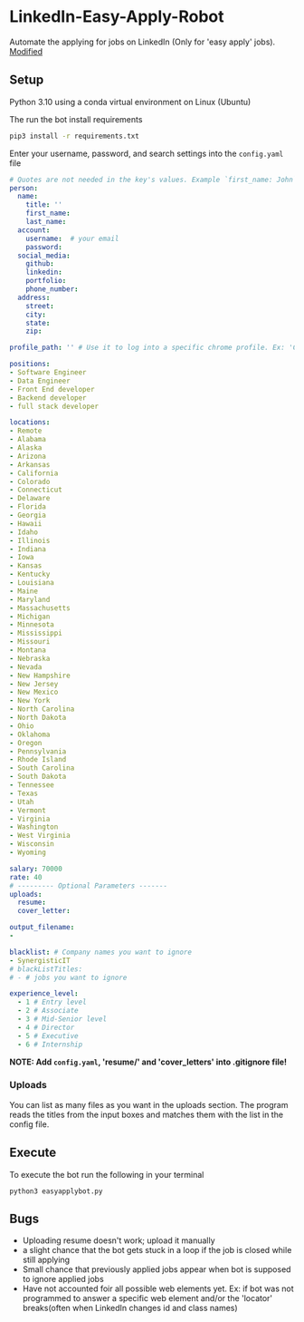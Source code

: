 # LinkedIn-Easy-Apply-Robot
Automate the applying for jobs on LinkedIn (Only for 'easy apply' jobs). [Modified](https://github.com/nicolomantini/LinkedIn-Easy-Apply-Bot)

## Setup 

Python 3.10 using a conda virtual environment on Linux (Ubuntu)

The run the bot install requirements
```bash
pip3 install -r requirements.txt
```

Enter your username, password, and search settings into the `config.yaml` file

```yaml
# Quotes are not needed in the key's values. Example `first_name: John`
person:
  name: 
    title: ''
    first_name:  
    last_name: 
  account:
    username:  # your email
    password: 
  social_media:
    github: 
    linkedin: 
    portfolio: 
    phone_number: 
  address:
    street: 
    city: 
    state: 
    zip: 

profile_path: '' # Use it to log into a specific chrome profile. Ex: 'C:\Users\<user>\AppData\Local\Google\Chrome\User Data\Profile 1'

positions:
- Software Engineer
- Data Engineer
- Front End developer
- Backend developer
- full stack developer

locations:
- Remote
- Alabama
- Alaska
- Arizona
- Arkansas
- California
- Colorado
- Connecticut
- Delaware
- Florida
- Georgia
- Hawaii
- Idaho
- Illinois
- Indiana
- Iowa
- Kansas
- Kentucky
- Louisiana
- Maine
- Maryland
- Massachusetts
- Michigan
- Minnesota
- Mississippi
- Missouri
- Montana
- Nebraska
- Nevada
- New Hampshire
- New Jersey
- New Mexico
- New York
- North Carolina
- North Dakota
- Ohio
- Oklahoma
- Oregon
- Pennsylvania
- Rhode Island
- South Carolina
- South Dakota
- Tennessee
- Texas
- Utah
- Vermont
- Virginia
- Washington
- West Virginia
- Wisconsin
- Wyoming

salary: 70000
rate: 40
# --------- Optional Parameters -------
uploads:
  resume: 
  cover_letter: 

output_filename:
- 

blacklist: # Company names you want to ignore
- SynergisticIT 
# blackListTitles:
# - # jobs you want to ignore

experience_level:
  - 1 # Entry level
  - 2 # Associate
  - 3 # Mid-Senior level
  - 4 # Director
  - 5 # Executive
  - 6 # Internship
```
__NOTE: Add `config.yaml`, 'resume/' and 'cover_letters' into .gitignore file!__

### Uploads

You can list as many files as you want in the uploads section.
The program reads the titles from the input boxes and matches them with the list in the config file.

## Execute

To execute the bot run the following in your terminal
```
python3 easyapplybot.py
```
## Bugs
- Uploading resume doesn't work; upload it manually
- a slight chance that the bot gets stuck in a loop if the job is closed while still applying
- Small chance that previously applied jobs appear when bot is supposed to ignore applied jobs
- Have not accounted foir all possible web elements yet. Ex: if bot was not programmed to answer a specific web element and/or the 'locator' breaks(often when LinkedIn changes id and class names)
